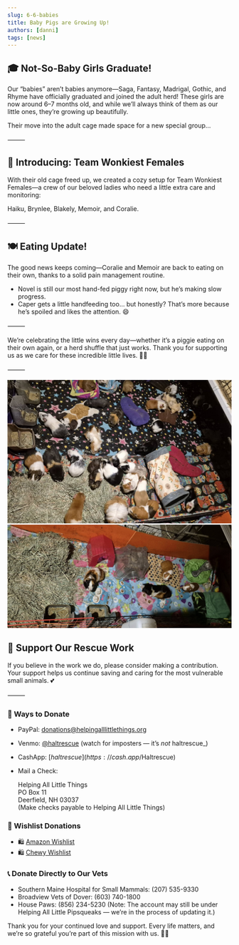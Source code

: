 ```yaml
---
slug: 6-6-babies
title: Baby Pigs are Growing Up!
authors: [danni]
tags: [news]
---
```


## 🎓  Not-So-Baby Girls Graduate!

Our “babies” aren’t babies anymore—Saga, Fantasy, Madrigal, Gothic, and Rhyme have officially graduated and joined the adult herd! These girls are now around 6–7 months old, and while we’ll always think of them as our little ones, they’re growing up beautifully.

Their move into the adult cage made space for a new special group…

<!-- truncate -->

⸻

## 💫 Introducing: Team Wonkiest Females

With their old cage freed up, we created a cozy setup for Team Wonkiest Females—a crew of our beloved ladies who need a little extra care and monitoring:

Haiku, Brynlee, Blakely, Memoir, and Coralie.

⸻

## 🍽️ Eating Update!

The good news keeps coming—Coralie and Memoir are back to eating on their own, thanks to a solid pain management routine.
 - Novel is still our most hand-fed piggy right now, but he’s making slow progress.
 - Caper gets a little handfeeding too… but honestly? That’s more because he’s spoiled and likes the attention. 😄

⸻

We’re celebrating the little wins every day—whether it’s a piggie eating on their own again, or a herd shuffle that just works. Thank you for supporting us as we care for these incredible little lives. 🐹💕

⸻


![Guinea Pig Herd](herd.jpg)
![Guinea Pig Herd - Team Wonkiest Females](herd2.jpg)



## 🙏  Support Our Rescue Work

If you believe in the work we do, please consider making a contribution.
Your support helps us continue saving and caring for the most vulnerable small animals. 💕

⸻

### 💸  Ways to Donate
 - PayPal: donations@helpingalllittlethings.org
 - Venmo: [@haltrescue](https://account.venmo.com/u/haltrescue) (watch for imposters — it’s _not_ haltrescue_)
 - CashApp: [$haltrescue](https://cash.app/$Haltrescue)
 - Mail a Check:  
  
    Helping All Little Things    
    PO Box 11    
    Deerfield, NH 03037    
    (Make checks payable to Helping All Little Things)    


### 🛒 Wishlist Donations
 - 🛍️ [Amazon Wishlist](https://tinyurl.com/HALT-Amazon-Wishlist)
 - 🛍️ [Chewy Wishlist](https://tinyurl.com/HALT-Chewy-Wishlist)


### 📞 Donate Directly to Our Vets
 - Southern Maine Hospital for Small Mammals: (207) 535-9330
 - Broadview Vets of Dover: (603) 740-1800
 - House Paws: (856) 234-5230
(Note: The account may still be under Helping All Little Pipsqueaks — we’re in the process of updating it.)

Thank you for your continued love and support.
Every life matters, and we’re so grateful you’re part of this mission with us. 🐹💕
